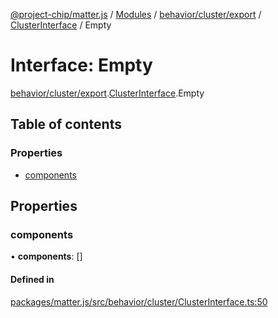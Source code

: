 [@project-chip/matter.js](../README.md) / [Modules](../modules.md) / [behavior/cluster/export](../modules/behavior_cluster_export.md) / [ClusterInterface](../modules/behavior_cluster_export.ClusterInterface.md) / Empty

# Interface: Empty

[behavior/cluster/export](../modules/behavior_cluster_export.md).[ClusterInterface](../modules/behavior_cluster_export.ClusterInterface.md).Empty

## Table of contents

### Properties

- [components](behavior_cluster_export.ClusterInterface.Empty.md#components)

## Properties

### components

• **components**: []

#### Defined in

[packages/matter.js/src/behavior/cluster/ClusterInterface.ts:50](https://github.com/project-chip/matter.js/blob/2d9f2165d2672864fda3496a6d0d5f93597f82c6/packages/matter.js/src/behavior/cluster/ClusterInterface.ts#L50)

